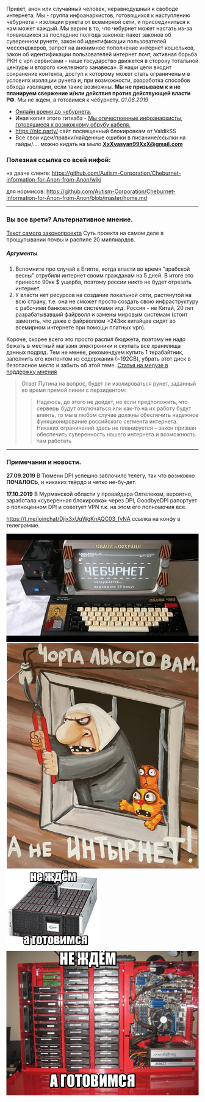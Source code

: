 
Привет, анон или случайный человек, неравнодушный к свободе интернета. Мы - группа инфоанархистов, готовящихся к наступлению чебурнета - изоляции рунета от всемирной сети, и присоединиться к нам может каждый. Мы верим в то, что чебурнет может настать из-за появившихся за последние полгода законов: пакет законов об суверенном рунете, закон об идентификации пользователей мессенджеров, запрет на анонимное пополнение интернет кошельков, закон об идентификации пользователей интернет почт, активная борьба РКН с vpn сервисами - наше государство движется в сторону тотальной цензуры и второго «железного занавеса». В наши цели входит сохранение контента, доступ к которому может стать ограниченым в условиях изоляции рунета и, при возможности, разработка способов обхода изоляции, если такие возможны. **Мы не призываем к и не планируем свержение и/или действия против действующей власти РФ**. Мы не ждем, а готовимся к чебурнету. _01.08.2019_

+ [Онлайн время до чебурнета.](https://andreymal.org/russia404/live/russia404.svg)
+ Иная копия этого гитхаба - [Мы отечественные инфоанархисты, готовящиеся к возможному обрубу кабеля.](https://cocairo.party/faq/)
+ https://ntc.party/ сайт посвященный блокировкам от ValdikSS
+ Все свои идеи/правки/найденные ошибки в писанине/ссылки на гайды/.... можно кидать на мыло **XxXvasyan99XxX@gmail.com**

### Полезная ссылка со всей инфой:
на дваче сленге: https://github.com/Autism-Corporation/Cheburnet-information-for-Anon-from-Anon/wiki

для нормисов: https://github.com/Autism-Corporation/Cheburnet-information-for-Anon-from-Anon/blob/master/home.md

***

### Вы все врети? Альтернативное мнение. 
[Текст самого законопроекта](http://sozd.duma.gov.ru/bill/608767-7)
Суть проекта на самом деле в прощупывании почвы и распиле 20 миллиардов. 
##### Аргументы
1. Вспомните про случай в Египте, когда власти во  время "арабской весны" отрубили интернет своим гражданам на 5 дней. В итоге это принесло 90кк $ ущерба, поэтому россии никто не будет отрезать интернет.
1. У власти нет ресурсов на создание локальной сети, растянутой на всю страну, т.е. она не сможет просто создать свою инфраструктуру с рабочими банковскими системами итд. Россия - не Китай, 20 лет разрабатывавший файрволл и замены мировым системам (стоит заметить, что даже с файрволлом >243кк китайцев сидят во всемирном интернете при помощи платных vpn).

Короче, скорее всего это просто распил бюджета, поэтому не надо бежать в местный магазин электроники и скупать все хранилища данных подряд. Тем не менее, рекомендуем купить 1 терабайтник, заполнить его контентом из содержания (~192GB), убрать этот диск в безопасное место и забыть об этой теме.
[Статья на медузе в поддержку мнения](https://meduza.io/cards/7-russkiy-veb-chto-s-nim-budet)
>Ответ Путина на вопрос, будет ли изолироваться рунет, заданный во время прямой линии с перзидентом:
>>Надеюсь, до этого не дойдет, но если предположить, что серверы будут отключаться или как-то на их работу будут влиять, то мы в любом случае должны обеспечить надежное функционирование российского сегмента интернета. Никаких ограничений здесь не планируется – закон призван обеспечить суверенность нашего интернета и возможность там работать

***

### Примечания и новости.
**27.09.2019** В Тюмени DPI успешно заблочило телегу, так что возможно **ПОЧАЛОСЬ**, и никаких твёрдо и четко не-бу-дет.

**17.10.2019** В Мурманской области у провайдера Олтелеком, вероятно, заработала «суверенная блокировка» через DPI, GoodbyeDPI рапортует о полноценном DPI и советует VPN т.к. на этом его полномочия все.

https://t.me/joinchat/Djix3xUqWgKnAQC03_fvNA ссылка на конфу в телеграмме.


 ![](https://raw.githubusercontent.com/Autism-Corporation/Cheburnet-information-for-Anon-from-Anon/master/pic/3OP.jpg) 
 ![](https://raw.githubusercontent.com/Autism-Corporation/Cheburnet-information-for-Anon-from-Anon/master/pic/4OP.png)
 ![](https://raw.githubusercontent.com/Autism-Corporation/Cheburnet-information-for-Anon-from-Anon/master/pic/2OP.jpg)
 ![](https://raw.githubusercontent.com/Autism-Corporation/Cheburnet-information-for-Anon-from-Anon/master/pic/1OP.jpg)

